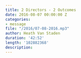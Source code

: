 ```yaml
---
title: 2 Directors - 2 Outcomes
date: 2016-08-07 00:00:00 Z
categories:
- message
file: "/2016/07-08-2016.mp3"
author: Heath Van Staden
duration: '42:52'
length: '102882368'
description: 
---
```


